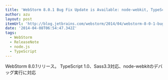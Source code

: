 ```yaml
---
title: 'WebStorm 8.0.1 Bug Fix Update is Available: node-webkit, TypeScript 1.0 and Sass 3.3 | JetBrains WebStorm Blog'
author: azu
layout: post
itemUrl: 'http://blog.jetbrains.com/webstorm/2014/04/webstorm-8-0-1-bug-fix-update/'
date: '2014-04-08T06:54:47.342Z'
tags:
  - WebStorm
  - ReleaseNote
  - node.js
  - TypeScript
---
```

WebStorm 8.0.1リリース。
TypeScript 1.0、Sass3.3対応、node-webkitのデバッグ実行に対応
